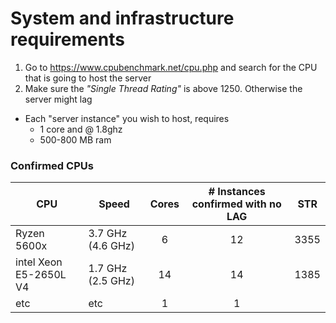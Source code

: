 # System and infrastructure requirements

1. Go to https://www.cpubenchmark.net/cpu.php and search for the CPU that is going to host the server
2. Make sure the _"Single Thread Rating"_ is above 1250. Otherwise the server might lag

* Each "server instance" you wish to host, requires
  * 1 core and @ 1.8ghz
  * 500-800 MB ram


### Confirmed CPUs

| CPU                    | Speed             | Cores | # Instances confirmed with no LAG | STR  |
| ---------------------- | ----------------- | :---: | :-------------------------------: | :--: |
| Ryzen 5600x            | 3.7 GHz (4.6 GHz) |   6   |                12                 | 3355 |
| intel Xeon E5-2650L V4 | 1.7 GHz (2.5 GHz) |  14   |                14                 | 1385 |
| etc                    | etc               |   1   |                 1                 |      |

